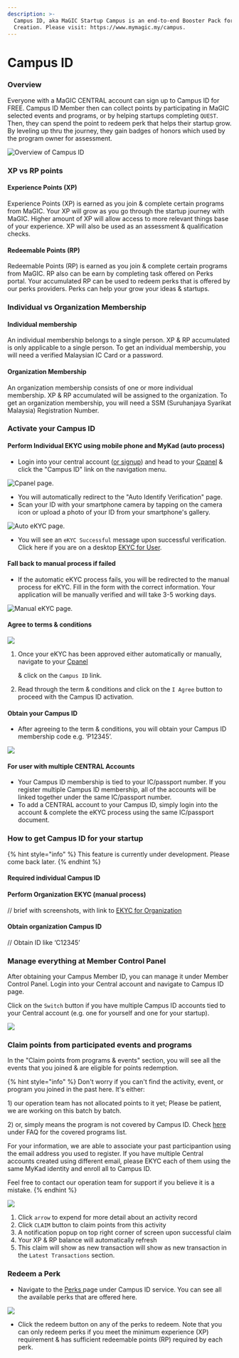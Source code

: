 ```yaml
---
description: >-
  Campus ID, aka MaGIC Startup Campus is an end-to-end Booster Pack for Startup
  Creation. Please visit: https://www.mymagic.my/campus.
---
```


# Campus ID

### Overview

Everyone with a MaGIC CENTRAL account can sign up to Campus ID for FREE. Campus ID Member then can collect points by participating in MaGIC selected events and programs, or by helping startups completing `QUEST`. Then, they can spend the point to redeem perk that helps their startup grow. By leveling up thru the journey, they gain badges of honors which used by the program owner for assessment.

![Overview of Campus ID](../../../.gitbook/assets/screenshot-2021-04-21-at-10.02.50-pm.png)

### XP vs RP points

#### Experience Points \(XP\)

Experience Points \(XP\) is earned as you join & complete certain programs from MaGIC. Your XP will grow as you go through the startup journey with MaGIC. Higher amount of XP will allow access to more relevant things base of your experience. XP will also be used as an assessment & qualification checks.

#### Redeemable Points \(RP\)

Redeemable Points \(RP\) is earned as you join & complete certain programs from MaGIC. RP also can be earn by completing task offered on Perks portal. Your accumulated RP can be used to redeem perks that is offered by our perks providers. Perks can help your grow your ideas & startups.

### Individual vs Organization Membership

#### Individual membership

An individual membership belongs to a single person. XP & RP accumulated is only applicable to a single person. To get an individual membership, you will need a verified Malaysian IC Card or a password.

#### Organization Membership

An organization membership consists of one or more individual membership. XP & RP accumulated will be assigned to the organization. To get an organization membership, you will need a SSM \(Suruhanjaya Syarikat Malaysia\) Registration Number. 

### Activate your Campus ID

#### Perform Individual EKYC using mobile phone and MyKad \(auto process\)

* Login into your central account \([or signup](../../../for-frontend-users/magic-account.md)\) and head to your [Cpanel](https://central.mymagic.my/cpanel/) & click the "Campus ID" link on the navigation menu.

![Cpanel page.](../../../.gitbook/assets/img_7979.jpg)

* You will automatically redirect to the "Auto Identify Verification" page. 
* Scan your ID with your smartphone camera by tapping on the camera icon or upload a photo of your ID from your smartphone's gallery.

![Auto eKYC page.](../../../.gitbook/assets/capture2.png)

* You will see an  `eKYC Successful` message upon successful verification.  Click here if you are on a desktop [EKYC for User](../ekyc.md#ekyc-for-user).

#### Fall back to manual process if failed

* If the automatic eKYC process fails, you will be redirected to the manual process for eKYC. Fill in the form with the correct information. Your application will be manually verified and will take 3-5 working days.

![Manual eKYC page.](../../../.gitbook/assets/capture3.png)

#### Agree to terms & conditions

![](../../../.gitbook/assets/screenshot-2021-04-21-at-10.49.55-pm.png)

1. Once your eKYC has been approved either automatically or manually, navigate to your [Cpanel](https://central.mymagic.my/cpanel/) 

    & click on the `Campus ID` link.

2. Read through the term & conditions and click on the `I Agree` button to proceed with the Campus ID activation.

#### Obtain your Campus ID

* After agreeing to the term & conditions, you will obtain your Campus ID membership code e.g. ‘P12345’.

![](../../../.gitbook/assets/img_7981.jpg)

#### For user with multiple CENTRAL Accounts

* Your Campus ID membership is tied to your IC/passport number. If you register multiple Campus ID membership, all of the accounts will be linked together under the same IC/passport number.
* To add a CENTRAL account to your Campus ID, simply login into the account & complete the eKYC process using the same IC/passport document. 

### How to get Campus ID for your startup

{% hint style="info" %}
This feature is currently under development. Please come back later.
{% endhint %}

#### Required individual Campus ID

#### Perform Organization EKYC \(manual process\)

// brief with screenshots, with link to [EKYC for Organization](../ekyc.md#ekyc-for-organisation)

#### Obtain organization Campus ID

// Obtain ID like ‘C12345’

### Manage everything at Member Control Panel

After obtaining your Campus Member ID, you can manage it under Member Control Panel. Login into your Central account and navigate to Campus ID page.

Click on the `Switch` button if you have multiple Campus ID accounts tied to your Central account \(e.g. one for yourself and one for your startup\).

![](../../../.gitbook/assets/screenshot-2021-04-21-at-10.06.12-pm.png)

### Claim points from participated events and programs

In the "Claim points from programs & events" section, you will see all the events that you joined & are eligible for points redemption. 

{% hint style="info" %}
Don't worry if you can't find the activity, event, or program you joined in the past here. It's either: 

1\) our operation team has not allocated points to it yet; Please be patient, we are working on this batch by batch.

2\) or, simply means the program is not covered by Campus ID. Check [here](https://www.mymagic.my/campus) under FAQ for the covered programs list. 

For your information, we are able to associate your past participantion using the email address you used to register. If you have multiple Central accounts created using different email, please  EKYC each of them using the same MyKad identity and enroll all to Campus ID.

Feel free to contact our operation team for support if you believe it is a mistake.
{% endhint %}

![](../../../.gitbook/assets/screenshot-2021-04-21-at-10.16.00-pm.png)

1. Click `arrow` to expend for more detail about an activity record
2. Click `CLAIM` button to claim points from this activity
3. A notification popup on top right corner of screen upon successful claim
4. Your XP & RP balance will automatically refresh
5. This claim will show as new transaction will show as new transaction in the `Latest Transactions` section.

### Redeem a Perk

* Navigate to the [Perks ](https://central.mymagic.my/campus/perks)page under Campus ID service. You can see all the available perks that are offered here.

![](../../../.gitbook/assets/capture5.jpg)

* Click the redeem button on any of the perks to redeem. Note that you can only redeem perks if you meet the minimum experience \(XP\) requirement & has sufficient redeemable points \(RP\) required by each perk.

### 








